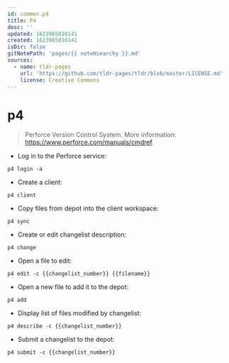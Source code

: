 ```yaml
---
id: common.p4
title: P4
desc: ''
updated: 1623965016141
created: 1623965016141
isDir: false
gitNotePath: 'pages/{{ noteHiearchy }}.md'
sources:
  - name: tldr-pages
    url: 'https://github.com/tldr-pages/tldr/blob/master/LICENSE.md'
    license: Creative Commons
---
```

# p4

> Perforce Version Control System.
> More information: <https://www.perforce.com/manuals/cmdref>.

- Log in to the Perforce service:

`p4 login -a`

- Create a client:

`p4 client`

- Copy files from depot into the client workspace:

`p4 sync`

- Create or edit changelist description:

`p4 change`

- Open a file to edit:

`p4 edit -c {{changelist_number}} {{filename}}`

- Open a new file to add it to the depot:

`p4 add`

- Display list of files modified by changelist:

`p4 describe -c {{changelist_number}}`

- Submit a changelist to the depot:

`p4 submit -c {{changelist_number}}`

